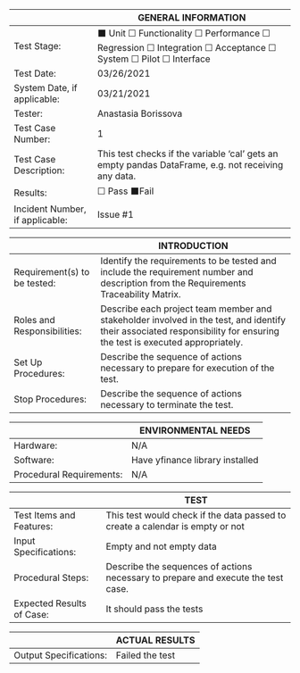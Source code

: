 |                                 |                  GENERAL INFORMATION                                                                           |
|---------------------------------|----------------------------------------------------------------------------------------------------------------|
| Test Stage:                     |⬛️ Unit ☐ Functionality ☐ Performance ☐ Regression ☐ Integration ☐ Acceptance ☐ System ☐ Pilot ☐ Interface |
| Test Date:                      | 03/26/2021                                                                                                     |
| System Date, if applicable:     | 03/21/2021                                                                                                     |
| Tester:                         | Anastasia Borissova                                                                                            |
| Test Case Number:               | 1                                                                                                              |
| Test Case Description:          | This test checks if the variable ‘cal’ gets an empty pandas DataFrame, e.g. not receiving any data.            |
| Results:                        |  ☐ Pass ⬛️Fail                                                                                                 |
| Incident Number, if applicable: | Issue #1                                                                                                       |


|                              |                     INTRODUCTION                                                                                                                                      |
|------------------------------|-----------------------------------------------------------------------------------------------------------------------------------------------------------------------|
| Requirement(s) to be tested: | Identify the requirements to be tested and include the requirement number and description from the Requirements Traceability Matrix.                                  |
| Roles and Responsibilities:  | Describe each project team member and stakeholder involved in the test, and identify their associated responsibility for ensuring the test is executed appropriately. |
| Set Up Procedures:           | Describe the sequence of actions necessary to prepare for execution of the test.                                                                                      |
| Stop Procedures:             | Describe the sequence of actions necessary to terminate the test.                                                                                                     |


|                          |                     ENVIRONMENTAL NEEDS                                                                                                  |
|--------------------------|------------------------------------------------------------------------------------------------------------------------------------------|
| Hardware:                | N/A                                                                                           |
| Software:                | Have yfinance library installed  |
| Procedural Requirements: | N/A                                                     |


|                           |                     TEST                                                                                                                                                                                                      |
|---------------------------|-------------------------------------------------------------------------------------------------------------------------------------------------------------------------------------------------------------------------------|
| Test Items and Features:  | This test would check if the data passed to create a calendar is empty or not                                                  |
| Input Specifications:     | Empty and not empty data                                                                                                                 |
| Procedural Steps:         | Describe the sequences of actions necessary to prepare and execute the test case.                                                                                                                                             |
| Expected Results of Case: | It should pass the tests                                                                                                                    |


|                        |                     ACTUAL RESULTS                                                                                                |
|------------------------|-----------------------------------------------------------------------------------------------------------------------------------|
| Output Specifications: | Failed the test                                  |





